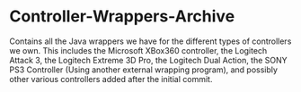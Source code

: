 # Controller-Wrappers-Archive
Contains all the Java wrappers we have for the different types of controllers we own. This includes the Microsoft XBox360 controller, the Logitech Attack 3, the Logitech Extreme 3D Pro, the Logitech Dual Action, the SONY PS3 Controller (Using another external wrapping program), and possibly other various controllers added after the initial commit.
